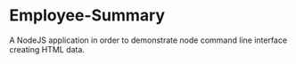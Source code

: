 # Employee-Summary
A NodeJS application in order to demonstrate node command line interface creating HTML data.
